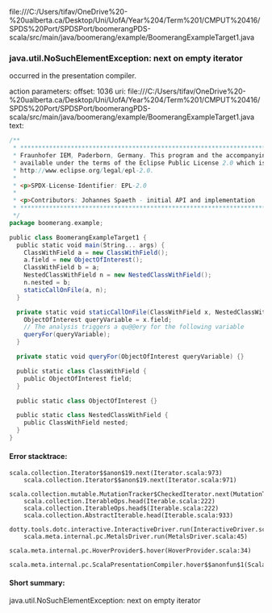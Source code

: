 file:///C:/Users/tifav/OneDrive%20-%20ualberta.ca/Desktop/Uni/UofA/Year%204/Term%201/CMPUT%20416/SPDS%20Port/SPDSPort/boomerangPDS-scala/src/main/java/boomerang/example/BoomerangExampleTarget1.java
### java.util.NoSuchElementException: next on empty iterator

occurred in the presentation compiler.

action parameters:
offset: 1036
uri: file:///C:/Users/tifav/OneDrive%20-%20ualberta.ca/Desktop/Uni/UofA/Year%204/Term%201/CMPUT%20416/SPDS%20Port/SPDSPort/boomerangPDS-scala/src/main/java/boomerang/example/BoomerangExampleTarget1.java
text:
```scala
/**
 * ***************************************************************************** Copyright (c) 2018
 * Fraunhofer IEM, Paderborn, Germany. This program and the accompanying materials are made
 * available under the terms of the Eclipse Public License 2.0 which is available at
 * http://www.eclipse.org/legal/epl-2.0.
 *
 * <p>SPDX-License-Identifier: EPL-2.0
 *
 * <p>Contributors: Johannes Spaeth - initial API and implementation
 * *****************************************************************************
 */
package boomerang.example;

public class BoomerangExampleTarget1 {
  public static void main(String... args) {
    ClassWithField a = new ClassWithField();
    a.field = new ObjectOfInterest();
    ClassWithField b = a;
    NestedClassWithField n = new NestedClassWithField();
    n.nested = b;
    staticCallOnFile(a, n);
  }

  private static void staticCallOnFile(ClassWithField x, NestedClassWithField n) {
    ObjectOfInterest queryVariable = x.field;
    // The analysis triggers a qu@@ery for the following variable
    queryFor(queryVariable);
  }

  private static void queryFor(ObjectOfInterest queryVariable) {}

  public static class ClassWithField {
    public ObjectOfInterest field;
  }

  public static class ObjectOfInterest {}

  public static class NestedClassWithField {
    public ClassWithField nested;
  }
}

```



#### Error stacktrace:

```
scala.collection.Iterator$$anon$19.next(Iterator.scala:973)
	scala.collection.Iterator$$anon$19.next(Iterator.scala:971)
	scala.collection.mutable.MutationTracker$CheckedIterator.next(MutationTracker.scala:76)
	scala.collection.IterableOps.head(Iterable.scala:222)
	scala.collection.IterableOps.head$(Iterable.scala:222)
	scala.collection.AbstractIterable.head(Iterable.scala:933)
	dotty.tools.dotc.interactive.InteractiveDriver.run(InteractiveDriver.scala:168)
	scala.meta.internal.pc.MetalsDriver.run(MetalsDriver.scala:45)
	scala.meta.internal.pc.HoverProvider$.hover(HoverProvider.scala:34)
	scala.meta.internal.pc.ScalaPresentationCompiler.hover$$anonfun$1(ScalaPresentationCompiler.scala:329)
```
#### Short summary: 

java.util.NoSuchElementException: next on empty iterator